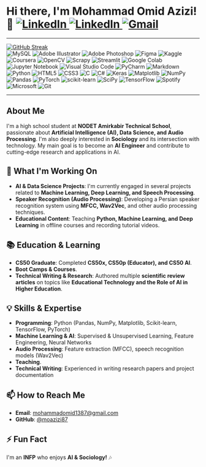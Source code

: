 # Hi there, I'm Mohammad Omid Azizi! 👋  <a href="https://linkedin.com/in/moazi3"> ![LinkedIn](https://img.shields.io/badge/LinkedIn-%230077B5.svg?logo=LinkedIn&logoColor=white) </a> <a href="https://t.me/moazi3"> ![LinkedIn](https://img.shields.io/badge/Telegram-%230077B5.svg?logo=Telegram&logoColor=white) </a> <a href="mailto:mohammadomid1387@gmail.com"> ![Gmail](https://img.shields.io/badge/Gmail-%230077B5.svg?logo=Gmail&logoColor=white)</a>


---
[![GitHub Streak](https://streak-stats.demolab.com?user=moazizi87&theme=cobalt&hide_border=true)](https://git.io/streak-stats)
<br> ![MySQL](https://img.shields.io/badge/mysql-4479A1.svg?style=for-the-badge&logo=mysql&logoColor=white)
![Adobe Illustrator](https://img.shields.io/badge/adobe%20illustrator-%23FF9A00.svg?style=for-the-badge&logo=adobe%20illustrator&logoColor=white)
![Adobe Photoshop](https://img.shields.io/badge/adobe%20photoshop-%2331A8FF.svg?style=for-the-badge&logo=adobe%20photoshop&logoColor=white)
![Figma](https://img.shields.io/badge/figma-%23F24E1E.svg?style=for-the-badge&logo=figma&logoColor=white)
![Kaggle](https://img.shields.io/badge/Kaggle-035a7d?style=for-the-badge&logo=kaggle&logoColor=white)
![Coursera](https://img.shields.io/badge/Coursera-%230056D2.svg?style=for-the-badge&logo=Coursera&logoColor=white)
![OpenCV](https://img.shields.io/badge/opencv-%23white.svg?style=for-the-badge&logo=opencv&logoColor=white)
![Scrapy](https://img.shields.io/badge/scrapy-%2360a839.svg?style=for-the-badge&logo=scrapy&logoColor=d1d2d3)
![Streamlit](https://img.shields.io/badge/Streamlit-%23FE4B4B.svg?style=for-the-badge&logo=streamlit&logoColor=white)
![Google Colab](https://img.shields.io/badge/Google%20Colab-%23F9A825.svg?style=for-the-badge&logo=googlecolab&logoColor=white)
![Jupyter Notebook](https://img.shields.io/badge/jupyter-%23FA0F00.svg?style=for-the-badge&logo=jupyter&logoColor=white)
![Visual Studio Code](https://img.shields.io/badge/Visual%20Studio%20Code-0078d7.svg?style=for-the-badge&logo=visual-studio-code&logoColor=white)
![PyCharm](https://img.shields.io/badge/pycharm-143?style=for-the-badge&logo=pycharm&logoColor=black&color=black&labelColor=green)
![Markdown](https://img.shields.io/badge/markdown-%23000000.svg?style=for-the-badge&logo=markdown&logoColor=white)
![Python](https://img.shields.io/badge/python-3670A0?style=for-the-badge&logo=python&logoColor=ffdd54)
![HTML5](https://img.shields.io/badge/html5-%23E34F26.svg?style=for-the-badge&logo=html5&logoColor=white)
![CSS3](https://img.shields.io/badge/css3-%231572B6.svg?style=for-the-badge&logo=css3&logoColor=white)
![C](https://img.shields.io/badge/c-%2300599C.svg?style=for-the-badge&logo=c&logoColor=white)
![C#](https://img.shields.io/badge/c%23-%23239120.svg?style=for-the-badge&logo=csharp&logoColor=white)
![Keras](https://img.shields.io/badge/Keras-%23D00000.svg?style=for-the-badge&logo=Keras&logoColor=white)
![Matplotlib](https://img.shields.io/badge/Matplotlib-%23ffffff.svg?style=for-the-badge&logo=Matplotlib&logoColor=black)
![NumPy](https://img.shields.io/badge/numpy-%23013243.svg?style=for-the-badge&logo=numpy&logoColor=white)
![Pandas](https://img.shields.io/badge/pandas-%23150458.svg?style=for-the-badge&logo=pandas&logoColor=white)
![PyTorch](https://img.shields.io/badge/PyTorch-%23EE4C2C.svg?style=for-the-badge&logo=PyTorch&logoColor=white)
![scikit-learn](https://img.shields.io/badge/scikit--learn-%23F7931E.svg?style=for-the-badge&logo=scikit-learn&logoColor=white)
![SciPy](https://img.shields.io/badge/SciPy-%230C55A5.svg?style=for-the-badge&logo=scipy&logoColor=%white)
![TensorFlow](https://img.shields.io/badge/TensorFlow-%23FF6F00.svg?style=for-the-badge&logo=TensorFlow&logoColor=white)
![Spotify](https://img.shields.io/badge/Spotify-1ED760?style=for-the-badge&logo=spotify&logoColor=white)
![Microsoft](https://img.shields.io/badge/Microsoft-0078D4?style=for-the-badge&logo=microsoft&logoColor=white)
![Git](https://img.shields.io/badge/git-%23F05033.svg?style=for-the-badge&logo=git&logoColor=white)


---
## About Me
I'm a high school student at **NODET Amirkabir Technical School**, passionate about **Artificial Intelligence (AI), Data Science, and Audio Processing**. I'm also deeply interested in **Sociology** and its intersection with technology. My main goal is to become an **AI Engineer** and contribute to cutting-edge research and applications in AI.

## 🔬 What I'm Working On
- **AI & Data Science Projects**: I'm currently engaged in several projects related to **Machine Learning, Deep Learning, and Speech Processing**.
- **Speaker Recognition (Audio Processing)**: Developing a Persian speaker recognition system using **MFCC, Wav2Vec**, and other audio processing techniques.
- **Educational Content**: Teaching **Python, Machine Learning, and Deep Learning** in offline courses and recording tutorial videos.

## 📚 Education & Learning
- **CS50 Graduate**: Completed **CS50x, CS50p (Educator), and CS50 AI**.
- **Boot Camps & Courses**.
- **Technical Writing & Research**: Authored multiple **scientific review articles** on topics like **Educational Technology and the Role of AI in Higher Education**.

## 💡 Skills & Expertise
- **Programming**: Python (Pandas, NumPy, Matplotlib, Scikit-learn, TensorFlow, PyTorch)
- **Machine Learning & AI**: Supervised & Unsupervised Learning, Feature Engineering, Neural Networks
- **Audio Processing**: Feature extraction (MFCC), speech recognition models (Wav2Vec)
- **Teaching**.
- **Technical Writing**: Experienced in writing research papers and project documentation

## 📫 How to Reach Me
- **Email**: [mohammadomid1387@gmail.com](mailto:mohammadomid1387@gmail.com)
- **GitHub**: [@moazizi87](https://github.com/moazizi87)

## ⚡ Fun Fact
I'm an **INFP** who enjoys **AI & Sociology!** 🎶

